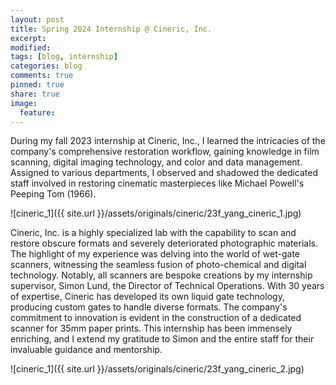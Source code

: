 ```yaml
---
layout: post
title: Spring 2024 Internship @ Cineric, Inc.
excerpt:
modified:
tags: [blog, internship]
categories: blog
comments: true
pinned: true
share: true
image:
  feature:
---
```


During my fall 2023 internship at Cineric, Inc., I learned the intricacies of the company's comprehensive restoration workflow, gaining knowledge in film scanning, digital imaging technology, and color and data management. Assigned to various departments, I observed and shadowed the dedicated staff involved in restoring cinematic masterpieces like Michael Powell's Peeping Tom (1966).

![cineric_1]({{ site.url }}/assets/originals/cineric/23f_yang_cineric_1.jpg)

Cineric, Inc. is a highly specialized lab with the capability to scan and restore obscure formats and severely deteriorated photographic materials. The highlight of my experience was delving into the world of wet-gate scanners, witnessing the seamless fusion of photo-chemical and digital technology. Notably, all scanners are bespoke creations by my internship supervisor, Simon Lund, the Director of Technical Operations. With 30 years of expertise, Cineric has developed its own liquid gate technology, producing custom gates to handle diverse formats. The company's commitment to innovation is evident in the construction of a dedicated scanner for 35mm paper prints. This internship has been immensely enriching, and I extend my gratitude to Simon and the entire staff for their invaluable guidance and mentorship.

![cineric_1]({{ site.url }}/assets/originals/cineric/23f_yang_cineric_2.jpg)
